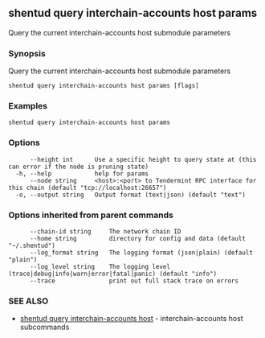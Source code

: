 ## shentud query interchain-accounts host params

Query the current interchain-accounts host submodule parameters

### Synopsis

Query the current interchain-accounts host submodule parameters

```
shentud query interchain-accounts host params [flags]
```

### Examples

```
shentud query interchain-accounts host params
```

### Options

```
      --height int      Use a specific height to query state at (this can error if the node is pruning state)
  -h, --help            help for params
      --node string     <host>:<port> to Tendermint RPC interface for this chain (default "tcp://localhost:26657")
  -o, --output string   Output format (text|json) (default "text")
```

### Options inherited from parent commands

```
      --chain-id string     The network chain ID
      --home string         directory for config and data (default "~/.shentud")
      --log_format string   The logging format (json|plain) (default "plain")
      --log_level string    The logging level (trace|debug|info|warn|error|fatal|panic) (default "info")
      --trace               print out full stack trace on errors
```

### SEE ALSO

* [shentud query interchain-accounts host](shentud_query_interchain-accounts_host.md)	 - interchain-accounts host subcommands


